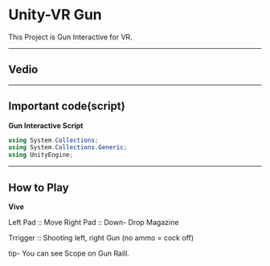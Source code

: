 # Unity-VR Gun
This Project is Gun Interactive for VR.


------------  

## Vedio

------------  
## Important code(script)
__Gun Interactive Script__


```c#
using System.Collections;
using System.Collections.Generic;
using UnityEngine;

```  

  ------------
## How to Play

__Vive__

Left Pad :: Move
Right Pad :: Down- Drop Magazine


Trrigger :: Shooting left, right Gun (no ammo = cock off)

tip- You can see Scope on Gun Raill.
